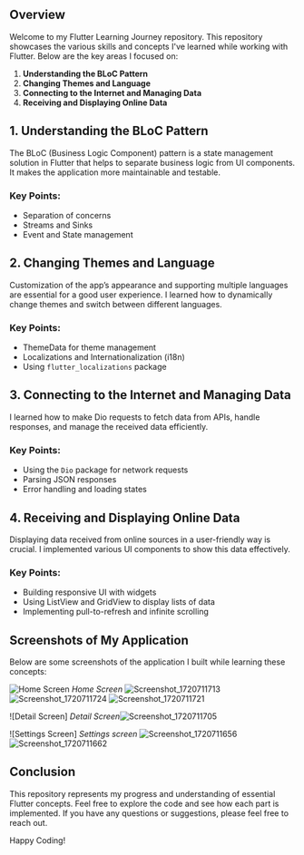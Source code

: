## Overview

Welcome to my Flutter Learning Journey repository. This repository showcases the various skills and concepts I've learned while working with Flutter. Below are the key areas I focused on:

1. **Understanding the BLoC Pattern**
2. **Changing Themes and Language**
3. **Connecting to the Internet and Managing Data**
4. **Receiving and Displaying Online Data**

## 1. Understanding the BLoC Pattern

The BLoC (Business Logic Component) pattern is a state management solution in Flutter that helps to separate business logic from UI components. It makes the application more maintainable and testable.

### Key Points:
- Separation of concerns
- Streams and Sinks
- Event and State management

## 2. Changing Themes and Language

Customization of the app’s appearance and supporting multiple languages are essential for a good user experience. I learned how to dynamically change themes and switch between different languages.

### Key Points:
- ThemeData for theme management
- Localizations and Internationalization (i18n)
- Using `flutter_localizations` package

## 3. Connecting to the Internet and Managing Data

I learned how to make Dio requests to fetch data from APIs, handle responses, and manage the received data efficiently.

### Key Points:
- Using the `Dio` package for network requests
- Parsing JSON responses
- Error handling and loading states

## 4. Receiving and Displaying Online Data

Displaying data received from online sources in a user-friendly way is crucial. I implemented various UI components to show this data effectively.

### Key Points:
- Building responsive UI with widgets
- Using ListView and GridView to display lists of data
- Implementing pull-to-refresh and infinite scrolling

## Screenshots of My Application

Below are some screenshots of the application I built while learning these concepts:

![Home Screen]()
*Home Screen*
![Screenshot_1720711713](https://github.com/Fadyemil/Learn_Bloc_cubit/assets/114927931/e954db2e-e621-49c5-b086-ba042fd07a40)
![Screenshot_1720711724](https://github.com/Fadyemil/Learn_Bloc_cubit/assets/114927931/58ad40de-bacb-4ed0-b27a-7c5b0f051064)
![Screenshot_1720711721](https://github.com/Fadyemil/Learn_Bloc_cubit/assets/114927931/4a004b40-75ed-4548-9a0b-2804414d6fb7)


![Detail Screen]
*Detail Screen*![Screenshot_1720711705](https://github.com/Fadyemil/Learn_Bloc_cubit/assets/114927931/3fb84d55-7684-467b-8630-f6e8db158b1f)


![Settings Screen]
*Settings screen*
![Screenshot_1720711656](https://github.com/Fadyemil/Learn_Bloc_cubit/assets/114927931/b958cf22-553d-4fe3-9dac-3ac8bf6673d1)
![Screenshot_1720711662](https://github.com/Fadyemil/Learn_Bloc_cubit/assets/114927931/79a04636-4bce-4d23-9160-efed26c30193)



## Conclusion

This repository represents my progress and understanding of essential Flutter concepts. Feel free to explore the code and see how each part is implemented. If you have any questions or suggestions, please feel free to reach out.

Happy Coding!
